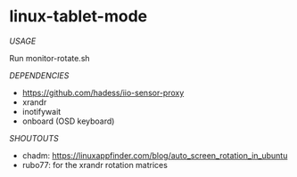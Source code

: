 # linux-tablet-mode
_USAGE_

Run monitor-rotate.sh

_DEPENDENCIES_

* https://github.com/hadess/iio-sensor-proxy
* xrandr
* inotifywait
* onboard (OSD keyboard)


_SHOUTOUTS_
* chadm: https://linuxappfinder.com/blog/auto_screen_rotation_in_ubuntu
* rubo77: for the xrandr rotation matrices
